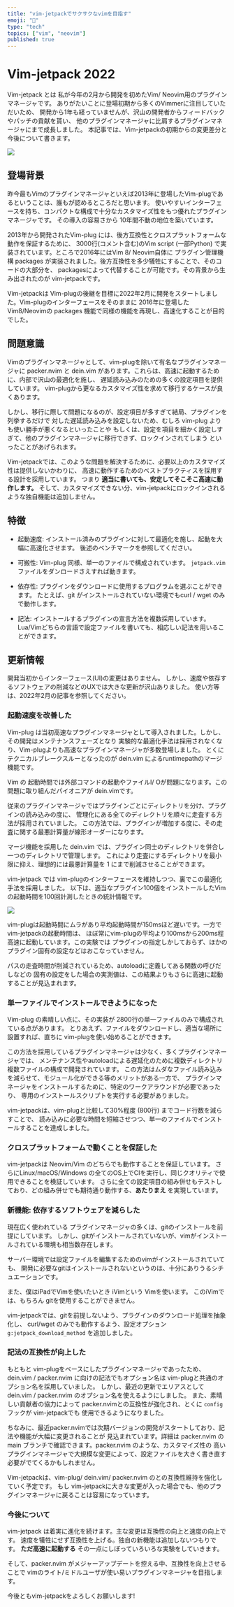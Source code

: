 ```yaml
---
title: "vim-jetpackでサクサクなvimを目指す"
emoji: "🚀"
type: "tech"
topics: ["vim", "neovim"]
published: true
---
```


# Vim-jetpack 2022

Vim-jetpack とは 私が今年の2月から開発を初めたVim/ Neovim用のプラグインマネージャです。
ありがたいことに登場初期から多くのVimmerに注目していただいため、
開発から1年も経っていませんが、沢山の開発者からフィードバックやパッチの貢献を貰い、
他のプラグインマネージャに比肩するプラグインマネージャにまで成長しました。
本記事では、Vim-jetpackの初期からの変更差分と今後について書きます。

![](/images/star_history_jetpack_2022.png)

## 登場背景

昨今最もVimのプラグインマネージャといえば2013年に登場したVim-plugであるということは、誰もが認めるところだと思います。
使いやすいインターフェースを持ち、コンパクトな構成で十分なカスタマイズ性をもつ優れたプラグインマネージャです。
その導入の容易さから 10年間不動の地位を築いています。

2013年から開発されたVim-plug には、後方互換性とクロスプラットフォームな動作を保証するために、
3000行(コメント含む)のVim script (一部Python) で実装されています。ところで2016年にはVim 8/ Neovim自体に
プラグイン管理機構 packages が実装されました。後方互換性を多少犠牲にすることで、そのコードの大部分を、
packagesによって代替することが可能です。その背景から生み出されたのが vim-jetpackです。

Vim-jetpackは Vim-plugの後継を目標に2022年2月に開発をスタートしました。Vim-plugのインターフェースをそのままに
2016年に登場した Vim8/Neovimの packages 機能で同様の機能を再現し、高速化することが目的でした。


## 問題意識

Vimのプラグインマネージャとして、vim-plugを除いて有名なプラグインマネージャに
packer.nvim と dein.vim があります。これらは、高速に起動するために、内部で沢山の最適化を施し、
遅延読み込みのための多くの設定項目を提供しています。
vim-plugから更なるカスタマイズ性を求めて移行するケースが良くあります。

しかし、移行に際して問題になるのが、設定項目が多すぎて結局、プラグインを列挙するだけで
対した遅延読み込みを設定しないため、むしろ vim-plug よりも使い勝手が悪くなるといったことや
もしくは、設定を項目を細かく設定しすぎて、他のプラグインマネージャに移行できず、ロックインされてしまう
といったことがあげられます。

Vim-jetpackでは、このような問題を解決するために、必要以上のカスタマイズ性は提供しないかわりに、
高速に動作するためのベストプラクティスを採用する設計を採用しています。
つまり **適当に書いても、安定してそこそこ高速に動作します。**
そして、カスタマイズできない分、vim-jetpackにロックインされるような独自機能は追加しません。

## 特徴

- 起動速度: インストール済みのプラグインに対して最適化を施し、起動を大幅に高速化させます。
    後述のベンチマークを参照してください。

- 可搬性: Vim-plug 同様、単一のファイルで構成されています。
  `jetpack.vim` ファイルをダンロードさえすれば動きます。

- 依存性: プラグインをダウンロードに使用するプログラムを選ぶことができます。
  たとえば、git がインストールされていない環境でもcurl / wget のみで動作します。

- 記法: インストールするプラグインの宣言方法を複数採用しています。
  Lua/Vimどちらの言語で設定ファイルを書いても、相応しい記法を用いることができます。

## 更新情報

開発当初からインターフェース(UI)の変更はありません。
しかし、速度や依存するソフトウェアの削減などのUXでは大きな更新が沢山ありました。
使い方等は、2022年2月の記事を参照してください。

### 起動速度を改善した

Vim-plug は当初高速なプラグインマネージャとして導入されました。しかし、その開発はメンテナンスフェーズとなり
実験的な最適化手法は採用されなくなり、Vim-plugよりも高速なプラグインマネージャが多数登場しました。
とくにテクニカルブレークスルーとなったのが dein.vim によるruntimepathのマージ機能です。

Vim の 起動時間では外部コマンドの起動やファイルI/ Oが問題になります。この問題に取り組んだパイオニアが dein.vimです。

従来のプラグインマネージャではプラグインごとにディレクトリを分け、プラグインの読み込みの度に、
管理化にある全てのディレクトリを順々に走査する方法が採用されていました。
この方法では、プラグインが増加する度に、その走査に関する最悪計算量が線形オーダーになります。

マージ機能を採用した dein.vim では、プラグイン同士のディレクトリを併合し一つのディレクトリで管理します。
これにより走査にするディレクトリを最小限に抑え、理想的には最悪計算量を 1 にまで削減させることができます。

vim-jetpack では vim-plugのインターフェースを維持しつつ、裏でこの最適化手法を採用しました。
以下は、適当なプラグイン100個をインストールしたVimの起動時間を100回計測したときの統計情報です。

![](/images/jetpack_benchmark_2022.png)

vim-plugは起動時間にムラがあり平均起動時間が150msほど遅いです。一方で vim-jetpackの起動時間は、
ほぼ常にvim-plugの平均より100msから200ms程高速に起動しています。この実験では
プラグインの指定しかしておらず、ほかのプラグイン固有の設定などはおこなっていません。

パスの走査時間が削減されているため、autoloadに定義してある関数の呼びだしなどの
固有の設定をした場合の実測値は、この結果よりもさらに高速に起動することが見込まれます。


### 単一ファイルでインストールできようになった

Vim-plug の素晴しい点に、その実装が 2800行の単一ファイルのみで構成されている点があります。
とりあえず、ファイルをダウンロードし、適当な場所に設置すれば、直ちに vim-plugを使い始めることができます。

この方法を採用しているプラグインマネージャは少なく、多くプラグインマネージャでは、
メンテナンス性やautoloadによる遅延化のために複数ディレクトリ複数ファイルの構成で開発されています。
この方法はムダなファイル読み込みを減らせて、モジュール化ができる等のメリットがある一方で、
プラグインマネージャをインストールするために、特定のワークアラウンドが必要であったり、
専用のインストールスクリプトを実行する必要がありました。

vim-jetpackは、vim-plugと比較して30%程度 (800行) までコード行数を減らすことで、
読み込みに必要な時間を短縮させつつ、単一のファイルでインストールすることを達成しました。

### クロスプラットフォームで動くことを保証した

vim-jetpackは Neovim/Vim のどちらでも動作することを保証しています。
さらにLinux/macOS/Windows の全てのOS上でCIを実行し、同じクオリティで使用できることを検証しています。
さらに全ての設定項目の組み併せもテストしており、どの組み併せでも期待通り動作する、**あたりまえ** を実現しています。

### 新機能: 依存するソフトウェアを減らした

現在広く使われている プラグインマネージャの多くは、gitのインストールを前提にしています。
しかし、gitがインストールされていないが、vimがインストールされている環境も相当数存在します。

サーバー環境では設定ファイルを編集するためのvimがインストールされていても、
開発に必要なgitはインストールされないというのは、十分にありうるシチュエーションです。

また、僕はiPadでVimを使いたいとき iVimという Vimを使います。
このiVimでは、もちろん gitを使用することができません。

vim-jetpackでは、gitを前提しないよう、プラグインのダウンロード処理を抽象化し、
curl/wget のみでも動作するよう、設定オプション `g:jetpack_download_method` を追加しました。

### 記法の互換性が向上した

もともと vim-plugをベースにしたプラグインマネージャであったため、
dein.vim / packer.nvim に向けの記法でもオプション名は vim-plugと共通のオプション名を採用していました。
しかし、最近の更新でエリアスとして dein.vim / packer.nvim のオプション名を使えるようにしました。
また、素晴しい貢献者の協力によって packer.nvimとの互換性が強化され、とくに `config` フックが vim-jetpackでも
使用できるようになりました。

ちなみに、最近packer.nvimでは次期バージョンの開発がスタートしており、記法や機能が大幅に変更されることが
見込まれています。詳細は packer.nvim の main ブランチで確認できます。packer.nvim のような、カスタマイズ性の
高いプラグインマネージャで大規模な変更によって、設定ファイルを大きく書き直す必要がでてくるかもしれません。

Vim-jetpackは、vim-plug/ dein.vim/ packer.nvim のとの互換性維持を強化していく予定です。
もし vim-jetpackに大きな変更が入った場合でも、他のプラグインマネージャに戻ることは容易になっています。

### 今後について

vim-jetpack は着実に進化を続けます。主な変更は互換性の向上と速度の向上です。
速度を犠牲にせず互換性を上げる。独自の新機能は追加しないつもりです。
**ただ高速に起動する** その一点にしぼっていろいろな実験をしていきます。

そして、packer.nvim がメジャーアップデートを控える中、互換性を向上させることで
vimのライト/ミドルユーザが使い易いプラグインマネージャを目指します。

今後ともvim-jetpackをよろしくお願いします!
